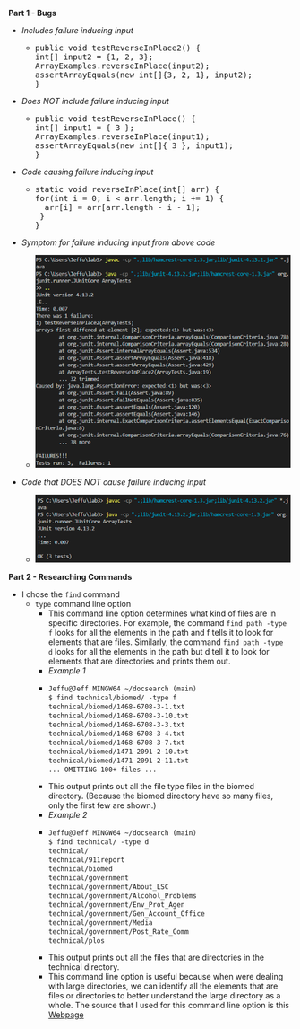 __Part 1 - Bugs__
- *Includes failure inducing input*
  - <pre>
    public void testReverseInPlace2() {
    int[] input2 = {1, 2, 3};
    ArrayExamples.reverseInPlace(input2);
    assertArrayEquals(new int[]{3, 2, 1}, input2);
    }
  </pre>
  
- *Does NOT include failure inducing input*
  - <pre>
    public void testReverseInPlace() {
    int[] input1 = { 3 };
    ArrayExamples.reverseInPlace(input1);
    assertArrayEquals(new int[]{ 3 }, input1);
	}
  </pre>
  
- *Code causing failure inducing input*
  - <pre>
    static void reverseInPlace(int[] arr) {
    for(int i = 0; i < arr.length; i += 1) {
      arr[i] = arr[arr.length - i - 1];
     }
    }
  </pre>

- *Symptom for failure inducing input from above code*
  - ![Image](JunitFailReverseinPlace.png)
 
- *Code that DOES NOT cause failure inducing input*
  - ![Image](JunitPassReverseinPlace.png)
 
__Part 2 - Researching Commands__
- I chose the `find` command
  - `type` command line option
    - This command line option determines what kind of files are in specific directories. For example, the command `find path -type f` looks for all the elements in the path and f tells it to look for elements that are files. Similarly, the command `find path -type d` looks for all the elements in the path but d tell it to look for elements that are directories and prints them out. 
    - *Example 1*
    - ```
      Jeffu@Jeff MINGW64 ~/docsearch (main)
      $ find technical/biomed/ -type f
      technical/biomed/1468-6708-3-1.txt
      technical/biomed/1468-6708-3-10.txt
      technical/biomed/1468-6708-3-3.txt
      technical/biomed/1468-6708-3-4.txt
      technical/biomed/1468-6708-3-7.txt
      technical/biomed/1471-2091-2-10.txt
      technical/biomed/1471-2091-2-11.txt
      ... OMITTING 100+ files ...
      ```
    - This output prints out all the file type files in the biomed directory. (Because the biomed directory have so many files, only the first few are shown.)
    - *Example 2*
    - ```
      Jeffu@Jeff MINGW64 ~/docsearch (main)
      $ find technical/ -type d
      technical/
      technical/911report
      technical/biomed
      technical/government
      technical/government/About_LSC
      technical/government/Alcohol_Problems
      technical/government/Env_Prot_Agen
      technical/government/Gen_Account_Office
      technical/government/Media
      technical/government/Post_Rate_Comm
      technical/plos
      ```
    - This output prints out all the files that are directories in the technical directory.
    - This command line option is useful because when were dealing with large directories, we can identify all the elements that are files or directories to better understand the large directory as a whole. The source that I used for this command line option is this <a href="https://www.geeksforgeeks.org/find-command-in-linux-with-examples">Webpage</a>

  
